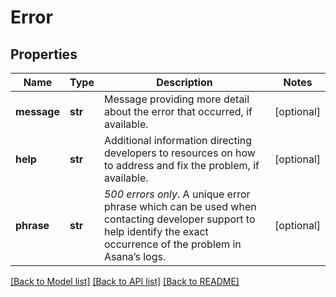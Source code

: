 # Error

## Properties
Name | Type | Description | Notes
------------ | ------------- | ------------- | -------------
**message** | **str** | Message providing more detail about the error that occurred, if available. | [optional] 
**help** | **str** | Additional information directing developers to resources on how to address and fix the problem, if available. | [optional] 
**phrase** | **str** | *500 errors only*. A unique error phrase which can be used when contacting developer support to help identify the exact occurrence of the problem in Asana’s logs. | [optional] 

[[Back to Model list]](../README.md#documentation-for-models) [[Back to API list]](../README.md#documentation-for-api-endpoints) [[Back to README]](../README.md)

